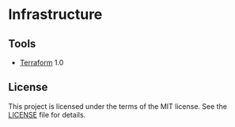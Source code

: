 # Infrastructure

## Tools

* [Terraform](https://terraform.io) 1.0

## License

This project is licensed under the terms of the MIT license.
See the [LICENSE](LICENSE) file for details.
